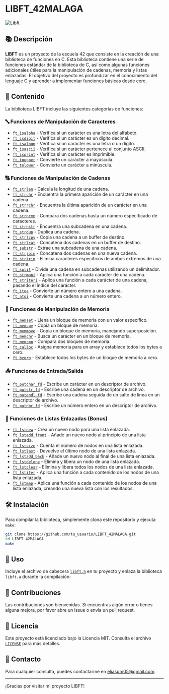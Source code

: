 # LIBFT_42MALAGA

![Libft](https://img.shields.io/badge/Libft-42Malaga-blue)

## 📚 Descripción

**LIBFT** es un proyecto de la escuela 42 que consiste en la creación de una biblioteca de funciones en C. Esta biblioteca contiene una serie de funciones estándar de la biblioteca de C, así como algunas funciones adicionales útiles para la manipulación de cadenas, memoria y listas enlazadas. El objetivo del proyecto es profundizar en el conocimiento del lenguaje C y aprender a implementar funciones básicas desde cero.

## 📂 Contenido

La biblioteca LIBFT incluye las siguientes categorías de funciones:

### 🔤 Funciones de Manipulación de Caracteres

- [`ft_isalpha`](libft_commented/ft_isalpha.c) - Verifica si un carácter es una letra del alfabeto.
- [`ft_isdigit`](libft_commented/ft_isdigit.c) - Verifica si un carácter es un dígito decimal.
- [`ft_isalnum`](libft_commented/ft_isalnum.c) - Verifica si un carácter es una letra o un dígito.
- [`ft_isascii`](libft_commented/ft_isascii.c) - Verifica si un carácter pertenece al conjunto ASCII.
- [`ft_isprint`](libft_commented/ft_isprint.c) - Verifica si un carácter es imprimible.
- [`ft_toupper`](libft_commented/ft_toupper.c) - Convierte un carácter a mayúscula.
- [`ft_tolower`](libft_commented/ft_tolower.c) - Convierte un carácter a minúscula.

### 🔠 Funciones de Manipulación de Cadenas

- [`ft_strlen`](libft_commented/ft_strlen.c) - Calcula la longitud de una cadena.
- [`ft_strchr`](libft_commented/ft_strchr.c) - Encuentra la primera aparición de un carácter en una cadena.
- [`ft_strrchr`](libft_commented/ft_strrchr.c) - Encuentra la última aparición de un carácter en una cadena.
- [`ft_strncmp`](libft_commented/ft_strncmp.c) - Compara dos cadenas hasta un número especificado de caracteres.
- [`ft_strnstr`](libft_commented/ft_strnstr.c) - Encuentra una subcadena en una cadena.
- [`ft_strdup`](libft_commented/ft_strdup.c) - Duplica una cadena.
- [`ft_strlcpy`](libft_commented/ft_strlcpy.c) - Copia una cadena a un buffer de destino.
- [`ft_strlcat`](libft_commented/ft_strlcat.c) - Concatena dos cadenas en un buffer de destino.
- [`ft_substr`](libft_commented/ft_substr.c) - Extrae una subcadena de una cadena.
- [`ft_strjoin`](libft_commented/ft_strjoin.c) - Concatena dos cadenas en una nueva cadena.
- [`ft_strtrim`](libft_commented/ft_strtrim.c) - Elimina caracteres específicos de ambos extremos de una cadena.
- [`ft_split`](libft_commented/ft_split.c) - Divide una cadena en subcadenas utilizando un delimitador.
- [`ft_strmapi`](libft_commented/ft_strmapi.c) - Aplica una función a cada carácter de una cadena.
- [`ft_striteri`](libft_commented/ft_striteri.c) - Aplica una función a cada carácter de una cadena, pasando el índice del carácter.
- [`ft_itoa`](libft_commented/ft_itoa.c) - Convierte un número entero a una cadena.
- [`ft_atoi`](libft_commented/ft_atoi.c) - Convierte una cadena a un número entero.

### 🧠 Funciones de Manipulación de Memoria

- [`ft_memset`](libft_commented/ft_memset.c) - Llena un bloque de memoria con un valor específico.
- [`ft_memcpy`](libft_commented/ft_memcpy.c) - Copia un bloque de memoria.
- [`ft_memmove`](libft_commented/ft_memmove.c) - Copia un bloque de memoria, manejando superposición.
- [`ft_memchr`](libft_commented/ft_memchr.c) - Busca un carácter en un bloque de memoria.
- [`ft_memcmp`](libft_commented/ft_memcmp.c) - Compara dos bloques de memoria.
- [`ft_calloc`](libft_commented/ft_calloc.c) - Asigna memoria para un array y establece todos los bytes a cero.
- [`ft_bzero`](libft_commented/ft_bzero.c) - Establece todos los bytes de un bloque de memoria a cero.

### 📤 Funciones de Entrada/Salida

- [`ft_putchar_fd`](libft_commented/ft_putchar_fd.c) - Escribe un carácter en un descriptor de archivo.
- [`ft_putstr_fd`](libft_commented/ft_putstr_fd.c) - Escribe una cadena en un descriptor de archivo.
- [`ft_putendl_fd`](libft_commented/ft_putendl_fd.c) - Escribe una cadena seguida de un salto de línea en un descriptor de archivo.
- [`ft_putnbr_fd`](libft_commented/ft_putnbr_fd.c) - Escribe un número entero en un descriptor de archivo.

### 🔗 Funciones de Listas Enlazadas (Bonus)

- [`ft_lstnew`](libft_commented/ft_lstnew_bonus.c) - Crea un nuevo nodo para una lista enlazada.
- [`ft_lstadd_front`](libft_commented/ft_lstadd_front_bonus.c) - Añade un nuevo nodo al principio de una lista enlazada.
- [`ft_lstsize`](libft_commented/ft_lstsize_bonus.c) - Cuenta el número de nodos en una lista enlazada.
- [`ft_lstlast`](libft_commented/ft_lstlast_bonus.c) - Devuelve el último nodo de una lista enlazada.
- [`ft_lstadd_back`](libft_commented/ft_lstadd_back_bonus.c) - Añade un nuevo nodo al final de una lista enlazada.
- [`ft_lstdelone`](libft_commented/ft_lstdelone_bonus.c) - Elimina y libera un nodo de una lista enlazada.
- [`ft_lstclear`](libft_commented/ft_lstclear_bonus.c) - Elimina y libera todos los nodos de una lista enlazada.
- [`ft_lstiter`](libft_commented/ft_lstiter_bonus.c) - Aplica una función a cada contenido de los nodos de una lista enlazada.
- [`ft_lstmap`](libft_commented/ft_lstmap_bonus.c) - Aplica una función a cada contenido de los nodos de una lista enlazada, creando una nueva lista con los resultados.

## 🛠️ Instalación

Para compilar la biblioteca, simplemente clona este repositorio y ejecuta `make`:

```bash
git clone https://github.com/tu_usuario/LIBFT_42MALAGA.git
cd LIBFT_42MALAGA
make
```

## 🚀 Uso

Incluye el archivo de cabecera [`libft.h`](libft_commented/libft.h) en tu proyecto y enlaza la biblioteca `libft.a` durante la compilación:

## 🤝 Contribuciones

Las contribuciones son bienvenidas. Si encuentras algún error o tienes alguna mejora, por favor abre un issue o envía un pull request.

## 📄 Licencia

Este proyecto está licenciado bajo la Licencia MIT. Consulta el archivo [`LICENSE`](LICENSE) para más detalles.

## 📧 Contacto

Para cualquier consulta, puedes contactarme en [eliaspm05@gmail.com](mailto:eliaspm05@gmail.com).

---

¡Gracias por visitar mi proyecto LIBFT!
